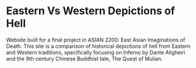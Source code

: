 # Eastern Vs Western Depictions of Hell

Website built for a final project in ASIAN 2200: East Asian Imaginations of Death. This site is a comparison of historical depictions of hell from Eastern and Western traditions, specifically focusing on Inferno by Dante Aligheiri and the 9th century Chinese Buddhist tale, The Quest of Mulian.

